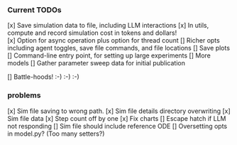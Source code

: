 ### Current TODOs

[x] Save simulation data to file, including LLM interactions
[x] In utils, compute and record simulation cost in tokens and dollars!\
[x] Option for async operation plus option for thread count
[] Richer opts including agent toggles, save file commands, and file locations
[] Save plots
[] Command-line entry point, for setting up large experiments
[] More models
[] Gather parameter sweep data for initial publication

[] Battle-hoods! :-) :-) :-)


### problems

[x] Sim file saving to wrong path.
[x] Sim file details directory overwriting
[x] Sim file data
[x] Step count off by one
[x] Fix charts
[] Escape hatch if LLM not responding
[] Sim file should include reference ODE
[] Oversetting opts in model.py? (Too many setters?)
